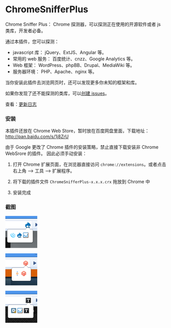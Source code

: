 ChromeSnifferPlus
=================

Chrome Sniffer Plus： Chrome 探测器，可以探测正在使用的开源软件或者 js 类库，开发者必备。

通过本插件，您可以探测：

- javascript 库： jQuery、ExtJS、Angular 等。
- 常用的 web 服务： 百度统计、cnzz、Google Analytics 等。
- Web 框架： WordPress、phpBB、Drupal、MediaWiki 等。
- 服务器环境： PHP、Apache、nginx 等。

当你安装此插件去浏览网页时，还可以发现更多你未知的框架和库。

如果你发现了还不能探测的类库，可以[创建 issues](https://github.com/justjavac/ChromeSnifferPlus/issues)。

查看：[更新日志](./changelog.md)

### 安装

本插件还放在 Chrome Web Store，暂时放在百度网盘里面，下载地址： http://pan.baidu.com/s/1j8ZrU

由于 Google 更改了 Chrome 插件的安装策略，禁止直接下载安装非 Chrome WebSrore 的插件。
因此必须手动安装：

1. 打开 Chrome 扩展页面，在浏览器直接访问 `chrome://extensions`。或者点击右上角 --> 工具 --> 扩展程序。

2. 将下载的插件文件 `ChromeSnifferPlus-x.x.x.crx` 拖放到 Chrome 中

3. 安装完成

### 截图

![ChromeSnifferPlus效果截图](./screenshot/shot1.png)

![ChromeSnifferPlus效果截图](./screenshot/shot2.png)

![ChromeSnifferPlus效果截图](./screenshot/shot3.png)